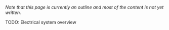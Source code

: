 
*Note that this page is currently an outline and most of the content is not yet written.*


TODO: Electrical system overview
